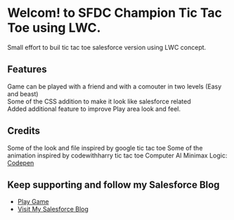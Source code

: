 # Welcom! to SFDC Champion Tic Tac Toe using LWC. 

Small effort to buil tic tac toe salesforce version using LWC concept.

## Features

Game can be played with a friend and with a comouter in two levels (Easy and beast)</br>
Some of the CSS addition to make it look like salesforce related</br>
Added additional feature to improve Play area look and feel. 

## Credits

Some of the look and file inspired by google tic tac toe
Some of the animation inspired by codewithharry tic tac toe
Computer AI Minimax Logic: [Codepen](https://codepen.io/abdolsa/pen/mrBGoz?editors=1011)

## Keep supporting and follow my Salesforce Blog

- [Play Game](https://vijaykumarkr-dev-ed.my.site.com/sfdcchampion/s/tic-tac-toe-lwc)
- [Visit My Salesforce Blog](https://sfdcchampion4u.wordpress.com/)
